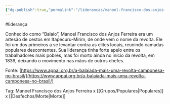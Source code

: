```yaml
---
{"dg-publish":true,"permalink":"/liderancas/manoel-francisco-dos-anjos-ferreira/"}
---
```


#liderança 


Conhecido como “Balaio”, Manoel Francisco dos Anjos Ferreira era um artesão de cestos em Itapecuru-Mirim, de onde vem o nome da revolta. Ele foi um dos primeiros a se levantar contra as elites locais, reunindo camadas populares descontentes. Sua liderança tinha forte apelo entre os trabalhadores mais pobres, mas foi morto ainda no início da revolta, em 1839, deixando o movimento nas mãos de outros chefes.  
  

Fonte: [https://www.appai.org.br/a-balaiada-mais-uma-revolta-camponesa-no-brasil/](https://www.appai.org.br/a-balaiada-mais-uma-revolta-camponesa-no-brasil/)

Tag: Manoel Francisco dos Anjos Ferreira x [[Grupos/Populares\|Populares]] x [[Desfechos/Morte\|Morte]]